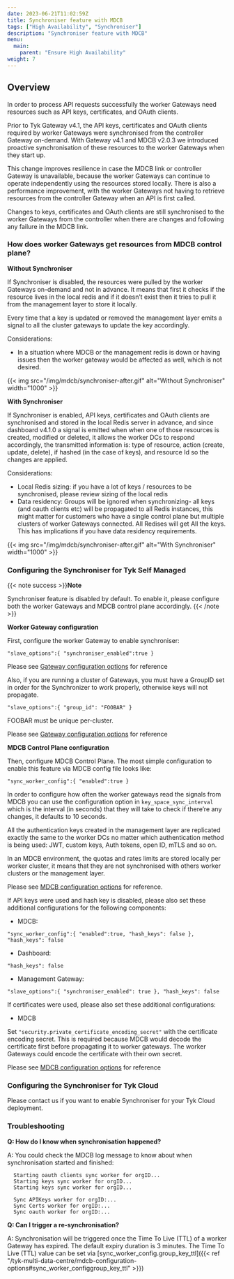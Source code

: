 ```yaml
---
date: 2023-06-21T11:02:59Z
title: Synchroniser feature with MDCB
tags: ["High Availability", "Synchroniser"]
description: "Synchroniser feature with MDCB"
menu:
  main:
    parent: "Ensure High Availability"
weight: 7
---
```


## Overview

In order to process API requests successfully the worker Gateways need resources such as API keys, certificates, and OAuth clients.

Prior to Tyk Gateway v4.1, the API keys, certificates and OAuth clients required by worker Gateways were synchronised from the controller Gateway on-demand. With Gateway v4.1 and MDCB v2.0.3 we introduced proactive synchronisation of these resources to the worker Gateways when they start up.

This change improves resilience in case the MDCB link or controller Gateway is unavailable, because the worker Gateways can continue to operate independently using the resources stored locally. There is also a performance improvement, with the worker Gateways not having to retrieve resources from the controller Gateway when an API is first called.

Changes to keys, certificates and OAuth clients are still synchronised to the worker Gateways from the controller when there are changes and following any failure in the MDCB link.

### How does worker Gateways get resources from MDCB control plane?

**Without Synchroniser**

If Synchroniser is disabled, the resources were pulled by the worker Gateways on-demand and not in advance. It means that first it checks if the resource lives in the local redis and if it doesn’t exist then it tries to pull it from the management layer to store it locally.

Every time that a key is updated or removed the management layer emits a signal to all the cluster gateways to update the key accordingly.

Considerations:
- In a situation where MDCB or the management redis is down or having issues then the worker gateway would be affected as well, which is not desired.

{{< img src="/img/mdcb/synchroniser-after.gif" alt="Without Synchroniser" width="1000" >}}

**With Synchroniser**

If Synchroniser is enabled, API keys, certificates and OAuth clients are synchronised and stored in the local Redis server in advance, and since dashboard v4.1.0 a signal is emitted when when one of those resources is created, modified or deleted, it allows the worker DCs to respond accordingly, the transmitted information is: type of resource, action (create, update, delete), if hashed (in the case of keys), and resource Id so the changes are applied.

Considerations: 
- Local Redis sizing: if you have a lot of keys / resources to be synchronised, please review sizing of the local redis
- Data residency: Groups will be ignored when synchronizing- all keys (and oauth clients etc) will be propagated to all Redis instances, this might matter for customers who have a single control plane but multiple clusters of worker Gateways connected. All Redises will get All the keys. This has implications if you have data residency requirements.

{{< img src="/img/mdcb/synchroniser-after.gif" alt="With Synchroniser" width="1000" >}}

### Configuring the Synchroniser for Tyk Self Managed

{{< note success >}}**Note**

Synchroniser feature is disabled by default. To enable it, please configure both the worker Gateways and MDCB control plane accordingly.
{{< /note >}}

**Worker Gateway configuration**

First, configure the worker Gateway to enable synchroniser:

`"slave_options":{ "synchroniser_enabled":true }`

Please see [Gateway configuration options](https://tyk.io/docs/tyk-oss-gateway/configuration/#slave_optionssynchroniser_enabled) for reference

Also, if you are running a cluster of Gateways, you must have a GroupID set in order for the Synchronizer to work properly, otherwise keys will not propagate.

`"slave_options":{ "group_id": "FOOBAR" }`

FOOBAR must be unique per-cluster.

Please see [Gateway configuration options](https://tyk.io/docs/tyk-oss-gateway/configuration/#slave_optionsgroup_id) for reference

**MDCB Control Plane configuration**

Then, configure MDCB Control Plane. The most simple configuration to enable this feature via MDCB config file looks like:

`"sync_worker_config":{ "enabled":true }`

In order to configure how often the worker gateways read the signals from MDCB you can use the configuration option in `key_space_sync_interval` which is the interval (in seconds) that they will take to check if there’re any changes, it defaults to 10 seconds.

All the authentication keys created in the management layer are replicated exactly the same to the worker DCs no matter which authentication method is being used: JWT, custom keys, Auth tokens, open ID, mTLS and so on.

In an MDCB environment, the quotas and rates limits are stored locally per worker cluster, it means that they are not synchronised with others worker clusters or the management layer.

Please see [MDCB configuration options](https://tyk.io/docs/tyk-multi-data-centre/mdcb-configuration-options/#sync_worker_config) for reference.

If API keys were used and hash key is disabled, please also set these additional configurations for the following components:

- MDCB:

`"sync_worker_config":{ "enabled":true, "hash_keys": false }, "hash_keys": false` 

- Dashboard:

`"hash_keys": false` 

- Management Gateway:

`"slave_options":{ "synchroniser_enabled": true }, "hash_keys": false` 

If certificates were used, please also set these additional configurations:

- MDCB

Set `"security.private_certificate_encoding_secret"` with the certificate encoding secret. This is required because MDCB would decode the certificate first before propagating it to worker gateways. The worker Gateways could encode the certificate with their own secret.

Please see [MDCB configuration options](https://tyk.io/docs/tyk-multi-data-centre/mdcb-configuration-options/#securityprivate_certificate_encoding_secret) for reference

### Configuring the Synchroniser for Tyk Cloud

Please contact us if you want to enable Synchroniser for your Tyk Cloud deployment.

### Troubleshooting

**Q: How do I know when synchronisation happened?**

A: You could check the MDCB log message to know about when synchronisation started and finished:

```
  Starting oauth clients sync worker for orgID...
  Starting keys sync worker for orgID...
  Starting keys sync worker for orgID...
 
  Sync APIKeys worker for orgID:...
  Sync Certs worker for orgID:...
  Sync oauth worker for orgID:...
```

**Q: Can I trigger a re-synchronisation?**

A: Synchronisation will be triggered once the Time To Live (TTL) of a worker Gateway has expired. The default expiry duration is 3 minutes. The Time To Live (TTL) value can be set via [sync_worker_config.group_key_ttl]({{< ref "/tyk-multi-data-centre/mdcb-configuration-options#sync_worker_configgroup_key_ttl" >}})
